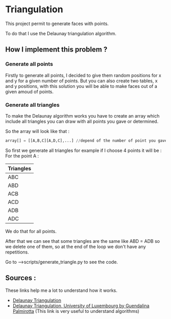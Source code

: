 # Triangulation

This project permit to generate faces with points.

To do that I use the Delaunay triangulation algorithm.

## How I implement this problem ? 

### Generate all points 

Firstly to generate all points, I decided to give them random positions for x and y for a given number of points.
But you can also create two tables, x and y positions, with this solution you will be able to make faces out of a given amoud of points.

### Generate all triangles 
To make the Delaunay algorithm works you have to create an array which include all triangles you can draw with all points you gave or determined.
    
So the array will look like that :

```python
array[] = [[A,B,C][A,D,C],...] //depend of the number of point you gave
```

So first we generate all triangles for example if I choose 4 points it will be :
For the point A :

| Triangles |
| --- |
| ABC |
| ABD |
| ACB |
| ACD |
| ADB |
| ADC |

We do that for all points.

After that we can see that some triangles are the same like ABD = ADB so we delete one of them, so at the end of the loop we don't have any repetitions.

Go to -->scripts/generate_triangle.py to see the code.

## Sources :

These links help me a lot to understand how it works.

 - [Delaunay Triangulation](https://members.loria.fr/MPouget/files/enseignement/delaunay-maitrise-od.pdf)
 - [Delaunay Triangulation, University of Luxembourg by Guendalina Palmirotta](http://math.uni.lu/eml/projects/reports/MathExp_Palmirotta.pdf) (This link is very useful to understand algorithms)



